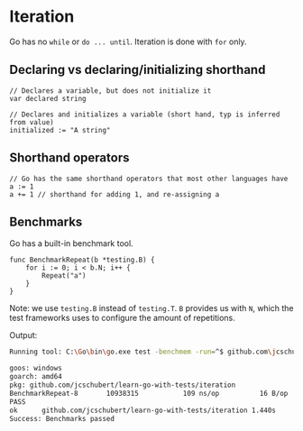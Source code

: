 # Iteration

Go has no `while` or `do ... until`. Iteration is done with `for` only.

## Declaring vs declaring/initializing shorthand

```golang
// Declares a variable, but does not initialize it
var declared string
```

```golang
// Declares and initializes a variable (short hand, typ is inferred from value)
initialized := "A string"
```

## Shorthand operators

```golang
// Go has the same shorthand operators that most other languages have
a := 1
a += 1 // shorthand for adding 1, and re-assigning a
```

## Benchmarks

Go has a built-in benchmark tool.

```golang
func BenchmarkRepeat(b *testing.B) {
    for i := 0; i < b.N; i++ {
        Repeat("a")
    }
}
```

Note: we use `testing.B` instead of `testing.T`. `B` provides us with `N`, which
the test frameworks uses to configure the amount of repetitions.

Output:

```bash
Running tool: C:\Go\bin\go.exe test -benchmem -run=^$ github.com\jcschubert\learn-go-with-tests\iteration -bench ^(BenchmarkRepeat)$

goos: windows
goarch: amd64
pkg: github.com/jcschubert/learn-go-with-tests/iteration
BenchmarkRepeat-8   	10938315	       109 ns/op	      16 B/op	       4 allocs/op
PASS
ok  	github.com/jcschubert/learn-go-with-tests/iteration	1.440s
Success: Benchmarks passed
```
